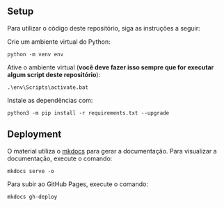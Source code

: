## Setup

Para utilizar o código deste repositório, siga as instruções a seguir:

Crie um ambiente virtual do Python:

```shell
python -m venv env
```

Ative o ambiente virtual (**você deve fazer isso sempre que for executar algum script deste repositório**):

```shell
.\env\Scripts\activate.bat
```

Instale as dependências com:

```shell
python3 -m pip install -r requirements.txt --upgrade
```

## Deployment

O material utiliza o [mkdocs](https://www.mkdocs.org/) para gerar a documentação. Para visualizar a documentação, execute o comando:

```shell
mkdocs serve -o
```

Para subir ao GitHub Pages, execute o comando:

```shell
mkdocs gh-deploy
```
